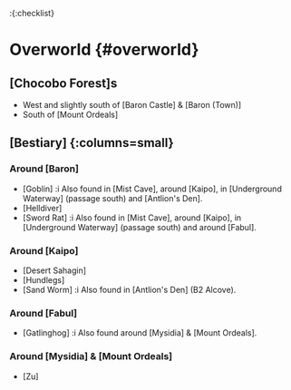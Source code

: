 :{:checklist}

# Overworld {#overworld}

## [Chocobo Forest]s
- West and slightly south of [Baron Castle] & [Baron (Town)]
- South of [Mount Ordeals]

## [Bestiary] {:columns=small}
### Around [Baron]
* [Goblin]
  :i Also found in [Mist Cave], around [Kaipo], in [Underground Waterway] (passage south) and [Antlion's Den].
* [Helldiver]
* [Sword Rat]
  :i Also found in [Mist Cave], around [Kaipo], in [Underground Waterway] (passage south) and around [Fabul].
### Around [Kaipo]
* [Desert Sahagin]
* [Hundlegs]
* [Sand Worm]
  :i Also found in [Antlion's Den] (B2 Alcove).
### Around [Fabul]
* [Gatlinghog]
  :i Also found around [Mysidia] & [Mount Ordeals].
### Around [Mysidia] & [Mount Ordeals]
* [Zu]
